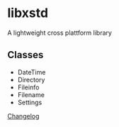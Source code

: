 # libxstd
A lightweight cross plattform library

## Classes
* DateTime
* Directory
* Fileinfo
* Filename
* Settings

[Changelog](https://github.com/raldus/libxstd/CHANGELOG.md)
